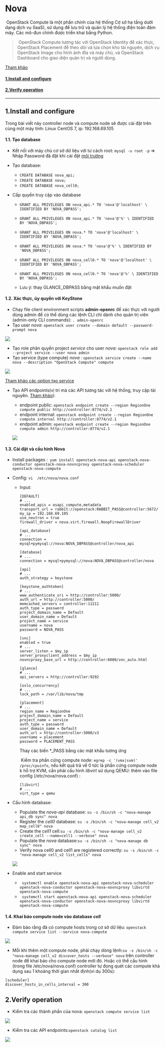 # Nova

​	OpenStack Compute là một phần chính của hệ thống Cơ sở hạ tầng dưới dạng dịch vụ (IaaS), sử dụng để lưu trữ và quản lý hệ thống điện toán đám mây. Các mô-đun chính được triển khai bằng Python. 

> ​	OpenStack Compute tương tác với OpenStack Identity để xác thực, OpenStack Placement để theo dõi và lựa chọn kho tài nguyên, dịch vụ OpenStack Image cho hình ảnh đĩa và máy chủ, và OpenStack Dashboard cho giao diện quản trị và người dùng.

[Tham khảo](https://docs.openstack.org/nova/train/install/get-started-compute.html)

#### [1.Install and configure](#1)

#### [2.Verify operation](#2)



------------------------------------------------------

## 1.Install and configure<a name="1"></a>

Trong bài viết này controller node và compute node sẽ được cài đặt trên cùng một máy tính: Linux CentOS 7, ip: 192.168.69.105

#### 1.1. Tạo database

- Kết nối với máy chủ cơ sở dữ liệu với tư cách root: `mysql -u root -p` => Nhập Password đã đặt khi cài đặt [môi trường](./Môi%20trường.md#5) 

- Tạo database:

  -  `CREATE DATABASE nova_api;`
  - `CREATE DATABASE nova;`
  - `CREATE DATABASE nova_cell0;`

- Cấp quyền truy cập vào database

  - `GRANT ALL PRIVILEGES ON nova_api.* TO 'nova'@'localhost' \
    IDENTIFIED BY 'NOVA_DBPASS';` 
    
  - `GRANT ALL PRIVILEGES ON nova_api.* TO 'nova'@'%' \
        IDENTIFIED BY 'NOVA_DBPASS';`
  
  - `GRANT ALL PRIVILEGES ON nova.* TO 'nova'@'localhost' \
      IDENTIFIED BY 'NOVA_DBPASS';` 
  
  - `GRANT ALL PRIVILEGES ON nova.* TO 'nova'@'%' \
      IDENTIFIED BY 'NOVA_DBPASS';`
  
  - `GRANT ALL PRIVILEGES ON nova_cell0.* TO 'nova'@'localhost' \
      IDENTIFIED BY 'NOVA_DBPASS';` 
  
  - `GRANT ALL PRIVILEGES ON nova_cell0.* TO 'nova'@'%' \
      IDENTIFIED BY 'NOVA_DBPASS';`
  
  - Lưu ý: thay GLANCE_DBPASS bằng mật khẩu muốn đặt
  

#### 1.2. Xác thực, ủy quyền với KeyStone

- Chạy file client environment scripts **admin-openrc** để xác thực với người dùng admin để có thể dùng các lệnh CLI chỉ dành cho quản trị viên (admin-only CLI commands): `. admin-openrc`
- Tạo user *nova*: `openstack user create --domain default --password-prompt nova`

![](../images/OpenStack/Nova/nu.png)

- Tạo role phân quyền project *service* cho user *nova*: `openstack role add --project service --user nova admin`
- Tạo service (type compute) *nova* :  `openstack service create --name nova --description "OpenStack Compute" compute`

![](../images/OpenStack/Nova/ns.png)

[Tham khảo các option tạo service](https://docs.openstack.org/python-openstackclient/pike/cli/command-objects/service.html)

- Tạo API endpoints(vị trí mà các API tương tác với hệ thống, truy cập tài nguyên. [Tham khảo](https://smartbear.com/learn/performance-monitoring/api-endpoints/)):

  - endpoint public: `openstack endpoint create --region RegionOne compute public http://controller:8774/v2.1`
  - endpoint internal: `openstack endpoint create --region RegionOne compute internal http://controller:8774/v2.1`
  - endpoint admin: `openstack endpoint create --region RegionOne compute admin http://controller:8774/v2.1`

  ![](../images/OpenStack/Nova/ep.png)

  

#### 1.3. Cài đặt và cấu hình Nova

- Install packages :` yum install openstack-nova-api openstack-nova-conductor openstack-nova-novncproxy openstack-nova-scheduler openstack-nova-compute`

- Config: `vi  /etc/nova/nova.conf`

  - Input: 

    ```
    [DEFAULT]
    # ...
    enabled_apis = osapi_compute,metadata
    transport_url = rabbit://openstack:RABBIT_PASS@controller:5672/
    my_ip = 192.168.69.105
    use_neutron = true
    firewall_driver = nova.virt.firewall.NoopFirewallDriver
    
    [api_database]
    # ...
    connection = mysql+pymysql://nova:NOVA_DBPASS@controller/nova_api
    
    [database]
    # ...
    connection = mysql+pymysql://nova:NOVA_DBPASS@controller/nova
    
    [api]
    # ...
    auth_strategy = keystone
    
    [keystone_authtoken]
    # ...
    www_authenticate_uri = http://controller:5000/
    auth_url = http://controller:5000/
    memcached_servers = controller:11211
    auth_type = password
    project_domain_name = Default
    user_domain_name = Default
    project_name = service
    username = nova
    password = NOVA_PASS
    
    [vnc]
    enabled = true
    # ...
    server_listen = $my_ip
    server_proxyclient_address = $my_ip
    novncproxy_base_url = http://controller:6080/vnc_auto.html
    
    [glance]
    # ...
    api_servers = http://controller:9292
    
    [oslo_concurrency]
    # ...
    lock_path = /var/lib/nova/tmp
    
    [placement]
    # ...
    region_name = RegionOne
    project_domain_name = Default
    project_name = service
    auth_type = password
    user_domain_name = Default
    auth_url = http://controller:5000/v3
    username = placement
    password = PLACEMENT_PASS
    ```
    
    Thay các biến *_PASS bằng các mật khẩu tương ứng 
    
    ​	Kiểm tra phần cứng compute node: `egrep -c '(vmx|svm)' /proc/cpuinfo`, nếu kết quả trả về 0 tức là phần cứng compute node k hỗ trợ KVM, cần phải cấu hình *libvirt* sử dụng QEMU: thêm vào file config (/etc/nova/nova.conf) :
    
    ```
    [libvirt]
    # ...
    virt_type = qemu
    ```

- Cấu hình database:

  -  Populate the *nova-api* database: `su -s /bin/sh -c "nova-manage api_db sync" nova`  
  - Register the *cell0* database: `su -s /bin/sh -c "nova-manage cell_v2 map_cell0" nova`
  - Create the *cell1* cell:`su -s /bin/sh -c "nova-manage cell_v2 create_cell --name=cell1 --verbose" nova`
  - Populate the *nova* database:`su -s /bin/sh -c "nova-manage db sync" nova`
  - Verify nova cell0 and cell1 are registered correctly: `su -s /bin/sh -c "nova-manage cell_v2 list_cells" nova`

  ![](../images/OpenStack/Nova/1.png)

- Enable and start service
  - ` systemctl enable openstack-nova-api openstack-nova-scheduler openstack-nova-conductor openstack-nova-novncproxy libvirtd openstack-nova-compute`
  - ` systemctl start openstack-nova-api openstack-nova-scheduler openstack-nova-conductor openstack-nova-novncproxy libvirtd openstack-nova-compute` 

#### 1.4. Khai báo compute node vào database *cell*

- Đảm bảo rằng đã có compute hosts trong cơ sở dữ liệu: `openstack compute service list --service nova-compute`

![](../images/OpenStack/Nova/2.png)

- Mỗi khi thêm một compute node, phải chạy dòng lệnh:`su -s /bin/sh -c "nova-manage cell_v2 discover_hosts --verbose" nova` trên controller node để khai báo cho compute node mới đó. Hoặc có thể cấu hình (trong file /etc/nova/nova.conf) controller tự đọng quét các compute khả dụng sau 1 khoảng thời gian nhất định(ví dụ 300s): 

```
[scheduler]
discover_hosts_in_cells_interval = 300
```

## 2.Verify operation<a name="2"></a>

- Kiểm tra các thành phần của nova: `openstack compute service list`

![](../images/OpenStack/Nova/3.png)

- Kiểm tra các API endpoints:`openstack catalog list`

![](../images/OpenStack/Nova/4.png)

